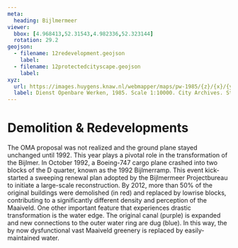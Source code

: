 ```yaml
---
meta:
  heading: Bijlmermeer
viewer:
  bbox: [4.968413,52.31543,4.982336,52.323144]
  rotation: 29.2
geojson:
  - filename: 12redevelopment.geojson
    label:
  - filename: 12protectedcityscape.geojson
    label:
xyz:
  url: https://images.huygens.knaw.nl/webmapper/maps/pw-1985/{z}/{x}/{y}.png
  label: Dienst Openbare Werken, 1985. Scale 1:10000. City Archives. Stadsarchief Amsterdam.
---
```

# Demolition & Redevelopments
The OMA proposal was not realized and the ground plane stayed unchanged until 1992. This year plays a pivotal role in the transformation of the Bijlmer. In October 1992, a Boeing-747 cargo plane crashed into two blocks of the D quarter, known as the 1992 Bijlmerramp. This event kick-started a sweeping renewal plan adopted by the Bijlmermeer Projectbureau to initiate a large-scale reconstruction. By 2012, more than 50% of the original buildings were demolished (in red) and replaced by lowrise blocks, contributing to a significantly different density and perception of the Maaiveld.
One other important feature that experiences drastic transformation is the water edge. The original canal (purple) is expanded and new connections to the outer water ring are dug (blue). In this way, the by now dysfunctional vast Maaiveld greenery is replaced by easily-maintained water.

